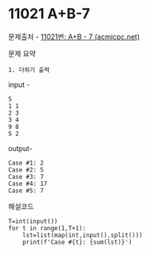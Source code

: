 # 11021 A+B-7

문제출처 - [11021번: A+B - 7 (acmicpc.net)](https://www.acmicpc.net/problem/11021)

문제 요약 

 	1. 더하기 출력

input - 

```
5
1 1
2 3
3 4
9 8
5 2
```

output-

```
Case #1: 2
Case #2: 5
Case #3: 7
Case #4: 17
Case #5: 7
```

해설코드 

```
T=int(input())
for t in range(1,T+1):
    lst=list(map(int,input().split()))
    print(f'Case #{t}: {sum(lst)}')
```

